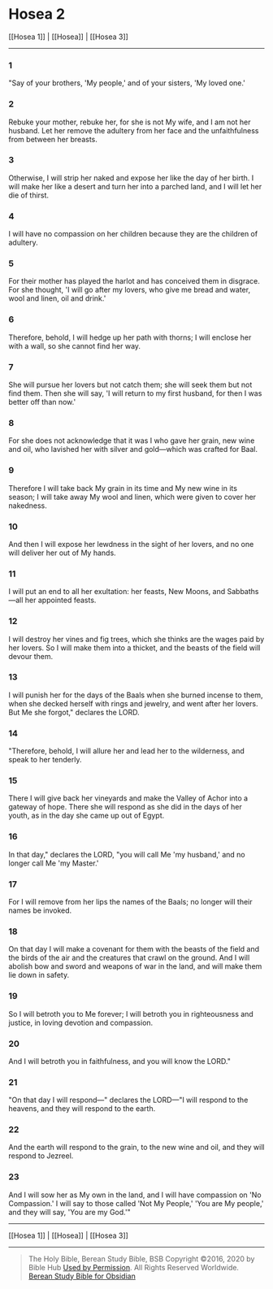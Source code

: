 # Hosea 2

[[Hosea 1]] | [[Hosea]] | [[Hosea 3]]

---

### 1
"Say of your brothers, 'My people,' and of your sisters, 'My loved one.'

### 2
Rebuke your mother, rebuke her, for she is not My wife, and I am not her husband. Let her remove the adultery from her face and the unfaithfulness from between her breasts.

### 3
Otherwise, I will strip her naked and expose her like the day of her birth. I will make her like a desert and turn her into a parched land, and I will let her die of thirst.

### 4
I will have no compassion on her children because they are the children of adultery.

### 5
For their mother has played the harlot and has conceived them in disgrace. For she thought, 'I will go after my lovers, who give me bread and water, wool and linen, oil and drink.'

### 6
Therefore, behold, I will hedge up her path with thorns; I will enclose her with a wall, so she cannot find her way.

### 7
She will pursue her lovers but not catch them; she will seek them but not find them. Then she will say, 'I will return to my first husband, for then I was better off than now.'

### 8
For she does not acknowledge that it was I who gave her grain, new wine and oil, who lavished her with silver and gold—which was crafted for Baal.

### 9
Therefore I will take back My grain in its time and My new wine in its season; I will take away My wool and linen, which were given to cover her nakedness.

### 10
And then I will expose her lewdness in the sight of her lovers, and no one will deliver her out of My hands.

### 11
I will put an end to all her exultation: her feasts, New Moons, and Sabbaths—all her appointed feasts.

### 12
I will destroy her vines and fig trees, which she thinks are the wages paid by her lovers. So I will make them into a thicket, and the beasts of the field will devour them.

### 13
I will punish her for the days of the Baals when she burned incense to them, when she decked herself with rings and jewelry, and went after her lovers. But Me she forgot," declares the LORD.

### 14
"Therefore, behold, I will allure her and lead her to the wilderness, and speak to her tenderly.

### 15
There I will give back her vineyards and make the Valley of Achor into a gateway of hope. There she will respond as she did in the days of her youth, as in the day she came up out of Egypt.

### 16
In that day," declares the LORD, "you will call Me 'my husband,' and no longer call Me 'my Master.'

### 17
For I will remove from her lips the names of the Baals; no longer will their names be invoked.

### 18
On that day I will make a covenant for them with the beasts of the field and the birds of the air and the creatures that crawl on the ground. And I will abolish bow and sword and weapons of war in the land, and will make them lie down in safety.

### 19
So I will betroth you to Me forever; I will betroth you in righteousness and justice, in loving devotion and compassion.

### 20
And I will betroth you in faithfulness, and you will know the LORD."

### 21
"On that day I will respond—" declares the LORD—"I will respond to the heavens, and they will respond to the earth.

### 22
And the earth will respond to the grain, to the new wine and oil, and they will respond to Jezreel.

### 23
And I will sow her as My own in the land, and I will have compassion on 'No Compassion.' I will say to those called 'Not My People,' 'You are My people,' and they will say, 'You are my God.'"

---

[[Hosea 1]] | [[Hosea]] | [[Hosea 3]]

---

> The Holy Bible, Berean Study Bible, BSB
> Copyright &copy;2016, 2020 by Bible Hub
> [Used by Permission](https://berean.bible/terms.htm). All Rights Reserved Worldwide.
> [Berean Study Bible for Obsidian](https://github.com/gapmiss/berean-study-bible-for-obsidian)

